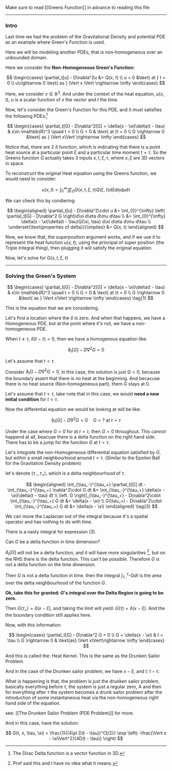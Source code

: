 Make sure to read [[Greens Function]] in advance to reading this file 

---
### **Intro**

Last time we had the problem of the Gravitational Density and potential PDE as an example where Green's Function is used. 

Here we will be modeling another PDEs, that is non-homogeneous over an unbounded domain. 

Here we consider the **Non-Homogeneous Green's Function:**

$$
\begin{cases}
    \partial_t[u] - D\nabla^2u &= Q(x, t)
    \\
    u = 0 &\text{ at } t = 0
    \\
    u\rightarrow 0 \text{ as } \Vert x \Vert \rightarrow \infty
\end{cases}
$$
 
Here, we consider $x\in \mathbb{R}^3$. And under the context of the heat equation, $u(x,t)$, $u$ is a scalar function of $x$ the vector and $t$ the time. 

Now, let's consider the Green's Function for this PDE, and it must satisfies the following PDEs:[^1] 

$$
\begin{cases}
    \partial_t[G] - D\nabla^2[G] = \delta(x - \xi)\delta(t - \tau) & x\in \mathbb{R}^3 \quad t > 0
    \\
    G = 0 & \text{ at }t = 0
    \\
    G \rightarrow 0 &\text{ as } \Vert x\Vert \rightarrow \infty
\end{cases}
$$

Notice that, there are 2 $\delta$ function, which is indicating that there is a point heat source at a particular point $\xi$ and a particular time moment $t = \tau$. So the Greens function $G$ actually takes 3 inputs $x, t, \xi, \tau$, where $x, \xi$ are 3D vectors in space. 

To reconstruct the original Heat equation using the Greens function, we would need to consider: 

$$
u(x, t) = \int_{0}^{\infty} 
    \iiint_{\Omega}
        G(x, t, \xi, \tau)Q(\xi, \tau)d\xi d\eta d\mu 
d\tau
$$

We can check this by condiering: 

$$
\begin{aligned}
    \partial_t[u] - D\nabla^2\cdot u &= \int_{0}^{\infty} 
        \left(
            \partial_t[G] - D\nabla^2 G
        \right)d\xi d\eta d\mu
    d\tau
    \\
    &= \int_{0}^{\infty} 
        \delta(x - \xi)\delta(t - \tau)Q(\xi, \tau)
        d\xi d\eta d\mu
    d\tau
    \\
    \underset{\text{properties of delta}}{\implies}
    &= Q(x, t)
\end{aligned}
$$

Now, we know that, the superposition argument works, and if we use it to represent the heat function $u(x, t)$, using the principal of super position (the Triple Integral thing), then plugging it will satisfy the original equation. 

Now, let's solve for $G(x, t, \xi, \tau)$ 


---
### **Solving the Green's System**


$$
\begin{cases}
    \partial_t[G] - D\nabla^2[G] = \delta(x - \xi)\delta(t - \tau) & x\in \mathbb{R}^3 \quad t > 0
    \\
    G = 0 & \text{ at }t = 0
    \\
    G \rightarrow 0 &\text{ as } \Vert x\Vert \rightarrow \infty
\end{cases}
\tag{1}
$$

This is the equation that we are considering. 

Let's find a location where the $\delta$ is zero. And when that happens, we have a Homogeneous PDE, but at the point where it's not, we have a non-homogeneous PDE. 

When $t\ne \tau$, $\delta(t - \tau) = 0$, then we have a homogenous equation like: 

$$
\partial_t[G] - D\nabla^2G = 0
\tag{2}
$$

Let's assume that $t < \tau$. 

Consider $\partial_tG - D\nabla^2G = 0$, in this case, the solution is just $G = 0$, because the boundary assert that there is no heat at the beginning. And becacuse there is no heat source (Non-homogeneous part), them $G$ stays at $0$. 

Let's assume that $t < \tau$, take note that in this case, we would **need a new initial condition** for $t = \tau$. 

Now the differential equation we would be looking at will be like: 

$$
\partial_t[G] - D\nabla^2 G = 0 \quad G = ? \text{ at } t= \tau
$$

Under the case where $G = 0$ for at $t = \tau$, then $G = 0$ throughout. This cannot happend at all, beacuse there is a delta function on the right hand side. There has to be a jump for the function $G$ at $t = \tau$. 

Let's integrate the non-Homogeneous differential equation satisfied by $G$, but within a small neighbourhood around $t = \tau$. (Similar to the Epsilon Ball for the Gravitation Density problem)

let's denote $(\tau_-, \tau_+)$, which is a delta neighbourhood of $\tau$. 

$$
\begin{aligned}
    \int_{\tau_-}^{\tau_+} 
        \partial_t[G]
    dt - \int_{\tau_-}^{\tau_+} 
        \nabla^2\cdot G
    dt &= \int_{\tau_-}^{\tau_+} 
        \delta(x - \xi)\delta(t - \tau)
    dt
    \\
    \left.
        G
    \right|_{\tau_-}^{\tau_+} - 
    D\nabla^2\cdot \int_{\tau_-}^{\tau_+}
        G
    dt &= \delta(x - \xi)
    \\
    G(\tau_+) -
    D\nabla^2\cdot \int_{\tau_-}^{\tau_+} 
        G
    dt &= \delta(x - \xi)
\end{aligned}
\tag{3}
$$

We can move the Laplacian out of the integral because it's a spatial operator and has nothing to do with time. 

There is a nasty integral for expression (3).

Can $G$ be a delta function in time dimension? 

$\partial_t[G]$ will not be a delta function, and it will have more singularities [^2], but on the RHS there is the delta function. This can't be possible. Therefore $G$ is not a delta function on the time dimension. 

Then $G$ is not a delta function in time. then the integral $\int_{\tau_-}^{\tau_+}Gdt$ is the area over the delta neighbourhood of the function $G$. 

**Ok, take this for granted: $G$'s integral over the Delta Region is going to be zero.**

Then $G(\tau_+) = \delta(x - \xi)$, and taking the limit will yield: $G(\tau) = \delta(x - \xi)$. And the the boundary condition still applies here. 

Now, with this information: 

$$
\begin{cases}
    \partial_t[G] - D\nabla^2 G = 0
    \\
    G = \delta(x - \xi) & t = \tau
    \\
    G \rightarrow 0  & \text{as} \Vert x\Vert\rightarrow \infty
\end{cases}
$$

And this is called the: Heat Kernel. This is the same as the Drunken Sailor Problem. 

And in the case of the Drunken sailor problem, we have $x - \xi$, and t: $t - \tau$. 

What is happening is that, the problem is just the drunken sailor problem, basically everything before $\tau$, the system is just a regular zero, A and then for everything after $\tau$ the system becomes a drunk sailor problem after the introduction of some instantaneous heat via the non-homogeneous right hand side of the equation. 

see: [[The Drunken Sailor Problem (PDE Problem)]] for more. 

And in this case, have the solution: 

$$
G(t, x, \tau, \xi) = \frac{1}{(4\pi D(t - \tau))^{3/2}} \exp \left(
    -\frac{\Vert x - \xi\Vert^2}{4D(t - \tau)}
\right)
$$








[^1]: The Dirac Delta function is a vector function in 3D. 
[^2]: Prof said this and I have no idea what it means. 